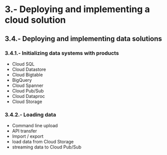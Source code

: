 

# 3.-  Deploying and implementing a cloud solution

## 3.4.- Deploying and implementing data solutions
### 3.4.1.- Initializing data systems with products
- Cloud SQL
- Cloud Datastore
- Cloud Bigtable
- BigQuery
- Cloud Spanner
- Cloud Pub/Sub
- Cloud Dataproc
- Cloud Storage
### 3.4.2.- Loading data
- Command line upload
- API transfer
- Import / export
- load data from Cloud Storage
- streaming data to Cloud Pub/Sub

